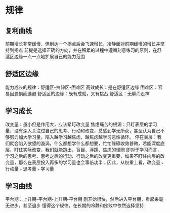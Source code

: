 # 规律

## 复利曲线 
前期增长非常缓慢，但到达一个拐点后会飞速增长，冷静面对前期缓慢的增长并坚持到拐点
前提是选择正确的方向，并在积累的过程中遵循刻意练习的原则，在舒适区边缘一点一点地扩展自己的能力范围

## 舒适区边缘 
能力成长的规律：舒适区-拉伸区-困难区
高效成长：是在舒适区边缘
困难区：容易因畏惧而逃避
舒适区的边缘：既有成就，又有挑战
舒适区：无聊而走神

## 学习成长

改变量：虽小但是作用大，应该紧盯改变量
焦虑痛苦的根源：只盯表层的学习量，没有深入关注过自己的思考、行动和改变，总感到学无所获，甚至认为自己不够努力加大学习量，陷入越学习越焦虑，越焦虑越学习恶性循环。
停在表层：我们就会陷入欲望的漩涡，什么都想学什么都想要，忙忙碌碌收效甚微，若能深度底层，盯住实际改变，我们就能跳出，盲目、浮躁、焦虑的怪圈
即对于学习而言，学习之后的思考、思考之后的行动、行动之后的改变更重要，如果不盯住内层的改变量，那么在表层投入再多的学习量也会事倍功半；因此，从权重上看，改变量﹥行动量﹥思考量﹥学习量

## 学习曲线 
平台期：上升期-平台期-上升期-平台期
刚开始很快，然后进入平台期，看起来毫无进步，甚至退步
懂得这个规律，在长期的冷静和挫败中依然选择坚持